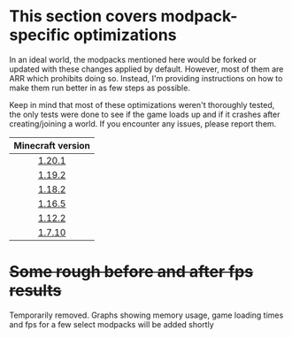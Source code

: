 # This section covers modpack-specific optimizations

In an ideal world, the modpacks mentioned here would be forked or updated with these changes applied by default. However, most of them are ARR which prohibits doing so. Instead, I'm providing instructions on how to make them run better in as few steps as possible. 

Keep in mind that most of these optimizations weren't thoroughly tested, the only tests were done to see if the game loads up and if it crashes after creating/joining a world. If you encounter any issues, please report them.

| Minecraft version |
|:---:|
| [1.20.1](packs-1.20.1.md) |
| [1.19.2](packs-1.19.2.md) |
| [1.18.2](packs-1.18.2.md) |
| [1.16.5](packs-1.16.5.md) |
| [1.12.2](packs-1.12.2.md) |
| [1.7.10](packs-1.7.10.md) |

# ~~Some rough before and after fps results~~

Temporarily removed. Graphs showing memory usage, game loading times and fps for a few select modpacks will be added shortly
